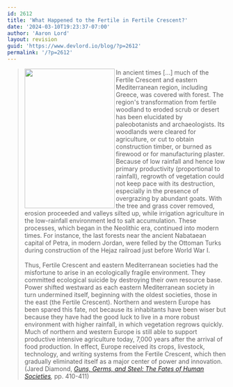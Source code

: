 ```yaml
---
id: 2612
title: 'What Happened to the Fertile in Fertile Crescent?'
date: '2024-03-10T19:23:37-07:00'
author: 'Aaron Lord'
layout: revision
guid: 'https://www.devlord.io/blog/?p=2612'
permalink: '/?p=2612'
---
```


<blockquote><a href="http://www.amazon.com/gp/product/0393317552?ie=UTF8&amp;tag=lord1689-20&amp;linkCode=as2&amp;camp=1789&amp;creative=390957&amp;creativeASIN=0393317552"><img align="left" border="0" height="320" src="http://1.bp.blogspot.com/_OZWxOfjIgdA/TLE_rTRUXNI/AAAAAAAAJXg/exOF9Bu_P3k/s320/ggas.jpg" width="207" /></a>In ancient times [...] much of the Fertile Crescent and eastern Mediterranean region, including Greece, was covered with forest. The region's transformation from fertile woodland to eroded scrub or desert has been elucidated by paleobotanists and archaeologists. Its woodlands were cleared for agriculture, or cut to obtain construction timber, or burned as firewood or for manufacturing plaster. Because of low rainfall and hence low primary productivity (proportional to rainfall), regrowth of vegetation could not keep pace with its destruction, especially in the presence of overgrazing by abundant goats.  With the tree and grass cover removed, erosion proceeded and valleys silted up, while irrigation agriculture in the low-rainfall environment led to salt accumulation. These processes, which began in the Neolithic era, continued into modern times. For instance, the last forests near the ancient Nabataean capital of Petra, in modern Jordan, were felled by the Ottoman Turks during construction of the Hejaz railroad just before World War I.<br /><br />Thus, Fertile Crescent and eastern Mediterranean societies had the misfortune to arise in an ecologically fragile environment. They committed ecological suicide by destroying their own resource base. Power shifted westward as each eastern Mediterranean society in turn undermined itself, beginning with the oldest societies, those in the east (the Fertile Crescent). Northern and western Europe has been spared this fate, not because its inhabitants have been wiser but because they have had the good luck to live in a more robust environment with higher rainfall, in which vegetation regrows quickly. Much of northern and western Europe is still able to support productive intensive agriculture today, 7,000 years after the arrival of food production. In effect, Europe received its crops, livestock, technology, and writing systems from the Fertile Crescent, which then gradually eliminated itself as a major center of power and innovation. (Jared Diamond, <a href="http://www.amazon.com/gp/product/0393317552?ie=UTF8&amp;tag=lord1689-20&amp;linkCode=as2&amp;camp=1789&amp;creative=390957&amp;creativeASIN=0393317552" style="font-style:italic;">Guns, Germs, and Steel: The Fates of Human Societies</a><i>,</i> pp. 410-411)</blockquote>

<div class="blogger-post-footer"></div>